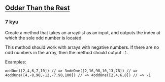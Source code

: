 <h2><a href=https://www.codewars.com/kata/5983cba828b2f1fd55000114/train/javascript target="_blank">Odder Than the Rest</a></h2><h3>7 kyu</h3><p>Create a method that takes an array/list as an input, and outputs the index at which the sole odd number is located.</p><p>This method should work with arrays with negative numbers. If there are no odd numbers in the array, then the method should output <code>-1</code>.</p><p>Examples:</p><pre style="display: none;"><code class="language-ruby"><span class="cm-variable">oddOne</span>([<span class="cm-number">2</span>,<span class="cm-number">4</span>,<span class="cm-number">6</span>,<span class="cm-number">7</span>,<span class="cm-number">10</span>]) <span class="cm-comment"># =&gt; 3</span><span class="cm-variable">oddOne</span>([<span class="cm-number">2</span>,<span class="cm-number">16</span>,<span class="cm-number">98</span>,<span class="cm-number">10</span>,<span class="cm-number">13</span>,<span class="cm-number">78</span>]) <span class="cm-comment"># =&gt; 4</span><span class="cm-variable">oddOne</span>([<span class="cm-number">4</span>,<span class="cm-operator">-</span><span class="cm-number">8</span>,<span class="cm-number">98</span>,<span class="cm-operator">-</span><span class="cm-number">12</span>,<span class="cm-operator">-</span><span class="cm-number">7</span>,<span class="cm-number">90</span>,<span class="cm-number">100</span>]) <span class="cm-comment"># =&gt; 4</span><span class="cm-variable">oddOne</span>([<span class="cm-number">2</span>,<span class="cm-number">4</span>,<span class="cm-number">6</span>,<span class="cm-number">8</span>]) <span class="cm-comment"># =&gt; -1</span></code></pre><pre><code class="language-javascript"><span class="cm-variable">oddOne</span>([<span class="cm-number">2</span>,<span class="cm-number">4</span>,<span class="cm-number">6</span>,<span class="cm-number">7</span>,<span class="cm-number">10</span>]) <span class="cm-comment">// =&gt; 3</span><span class="cm-variable">oddOne</span>([<span class="cm-number">2</span>,<span class="cm-number">16</span>,<span class="cm-number">98</span>,<span class="cm-number">10</span>,<span class="cm-number">13</span>,<span class="cm-number">78</span>]) <span class="cm-comment">// =&gt; 4</span><span class="cm-variable">oddOne</span>([<span class="cm-number">4</span>,<span class="cm-operator">-</span><span class="cm-number">8</span>,<span class="cm-number">98</span>,<span class="cm-operator">-</span><span class="cm-number">12</span>,<span class="cm-operator">-</span><span class="cm-number">7</span>,<span class="cm-number">90</span>,<span class="cm-number">100</span>]) <span class="cm-comment">// =&gt; 4</span><span class="cm-variable">oddOne</span>([<span class="cm-number">2</span>,<span class="cm-number">4</span>,<span class="cm-number">6</span>,<span class="cm-number">8</span>]) <span class="cm-comment">// =&gt; -1</span></code></pre><pre style="display: none;"><code class="language-dart"><span class="cm-variable">oddOne</span>([<span class="cm-number">2</span>,<span class="cm-number">4</span>,<span class="cm-number">6</span>,<span class="cm-number">7</span>,<span class="cm-number">10</span>]) <span class="cm-comment">// =&gt; 3</span><span class="cm-variable">oddOne</span>([<span class="cm-number">2</span>,<span class="cm-number">16</span>,<span class="cm-number">98</span>,<span class="cm-number">10</span>,<span class="cm-number">13</span>,<span class="cm-number">78</span>]) <span class="cm-comment">// =&gt; 4</span><span class="cm-variable">oddOne</span>([<span class="cm-number">4</span>,<span class="cm-operator">-</span><span class="cm-number">8</span>,<span class="cm-number">98</span>,<span class="cm-operator">-</span><span class="cm-number">12</span>,<span class="cm-operator">-</span><span class="cm-number">7</span>,<span class="cm-number">90</span>,<span class="cm-number">100</span>]) <span class="cm-comment">// =&gt; 4</span><span class="cm-variable">oddOne</span>([<span class="cm-number">2</span>,<span class="cm-number">4</span>,<span class="cm-number">6</span>,<span class="cm-number">8</span>]) <span class="cm-comment">// =&gt; -1</span></code></pre><pre style="display: none;"><code class="language-python"><span class="cm-variable">odd_one</span>([<span class="cm-number">2</span>,<span class="cm-number">4</span>,<span class="cm-number">6</span>,<span class="cm-number">7</span>,<span class="cm-number">10</span>]) <span class="cm-comment"># =&gt; 3</span><span class="cm-variable">odd_one</span>([<span class="cm-number">2</span>,<span class="cm-number">16</span>,<span class="cm-number">98</span>,<span class="cm-number">10</span>,<span class="cm-number">13</span>,<span class="cm-number">78</span>]) <span class="cm-comment"># =&gt; 4</span><span class="cm-variable">odd_one</span>([<span class="cm-number">4</span>,<span class="cm-operator">-</span><span class="cm-number">8</span>,<span class="cm-number">98</span>,<span class="cm-operator">-</span><span class="cm-number">12</span>,<span class="cm-operator">-</span><span class="cm-number">7</span>,<span class="cm-number">90</span>,<span class="cm-number">100</span>]) <span class="cm-comment"># =&gt; 4</span><span class="cm-variable">odd_one</span>([<span class="cm-number">2</span>,<span class="cm-number">4</span>,<span class="cm-number">6</span>,<span class="cm-number">8</span>]) <span class="cm-comment"># =&gt; -1</span></code></pre><pre style="display: none;"><code class="language-haskell"><span class="cm-variable">oddOne</span> [<span class="cm-number">2</span>,<span class="cm-number">4</span>,<span class="cm-number">6</span>,<span class="cm-number">7</span>,<span class="cm-number">10</span>]            <span class="cm-comment">-- -&gt;  3</span><span class="cm-variable">oddOne</span> [<span class="cm-number">2</span>,<span class="cm-number">16</span>,<span class="cm-number">98</span>,<span class="cm-number">10</span>,<span class="cm-number">13</span>,<span class="cm-number">78</span>]      <span class="cm-comment">-- -&gt;  4</span><span class="cm-variable">oddOne</span> [<span class="cm-number">4</span>,<span class="cm-builtin">-</span><span class="cm-number">8</span>,<span class="cm-number">98</span>,<span class="cm-builtin">-</span><span class="cm-number">12</span>,<span class="cm-builtin">-</span><span class="cm-number">7</span>,<span class="cm-number">90</span>,<span class="cm-number">100</span>] <span class="cm-comment">-- -&gt;  4</span><span class="cm-variable">oddOne</span> [<span class="cm-number">2</span>,<span class="cm-number">4</span>,<span class="cm-number">6</span>,<span class="cm-number">8</span>]               <span class="cm-comment">-- -&gt; -1</span></code></pre><pre style="display: none;"><code class="language-csharp"><span class="cm-variable">Kata</span>.<span class="cm-variable">OddOne</span>(<span class="cm-keyword">new</span> <span class="cm-variable">List</span><span class="cm-operator">&lt;</span><span class="cm-type">int</span><span class="cm-operator">&gt;</span> {<span class="cm-number">2</span>,<span class="cm-number">4</span>,<span class="cm-number">6</span>,<span class="cm-number">7</span>,<span class="cm-number">10</span>}) <span class="cm-operator">=&gt;</span> <span class="cm-number">3</span><span class="cm-variable">Kata</span>.<span class="cm-variable">OddOne</span>(<span class="cm-keyword">new</span> <span class="cm-variable">List</span><span class="cm-operator">&lt;</span><span class="cm-type">int</span><span class="cm-operator">&gt;</span> {<span class="cm-number">2</span>,<span class="cm-number">16</span>,<span class="cm-number">98</span>,<span class="cm-number">10</span>,<span class="cm-number">13</span>,<span class="cm-number">78</span>}) <span class="cm-operator">=&gt;</span> <span class="cm-number">4</span><span class="cm-variable">Kata</span>.<span class="cm-variable">OddOne</span>(<span class="cm-keyword">new</span> <span class="cm-variable">List</span><span class="cm-operator">&lt;</span><span class="cm-type">int</span><span class="cm-operator">&gt;</span> {<span class="cm-number">4</span>,<span class="cm-operator">-</span><span class="cm-number">8</span>,<span class="cm-number">98</span>,<span class="cm-operator">-</span><span class="cm-number">12</span>,<span class="cm-operator">-</span><span class="cm-number">7</span>,<span class="cm-number">90</span>,<span class="cm-number">100</span>}) <span class="cm-operator">=&gt;</span> <span class="cm-number">4</span><span class="cm-variable">Kata</span>.<span class="cm-variable">OddOne</span>(<span class="cm-keyword">new</span> <span class="cm-variable">List</span><span class="cm-operator">&lt;</span><span class="cm-type">int</span><span class="cm-operator">&gt;</span> {<span class="cm-number">2</span>,<span class="cm-number">4</span>,<span class="cm-number">6</span>,<span class="cm-number">8</span>}) <span class="cm-operator">=&gt;</span> <span class="cm-operator">-</span><span class="cm-number">1</span></code></pre><pre style="display: none;"><code class="language-swift"><span class="cm-variable">oddOne</span><span class="cm-punctuation">(</span><span class="cm-punctuation">[</span><span class="cm-number">2</span><span class="cm-punctuation">,</span><span class="cm-number">4</span><span class="cm-punctuation">,</span><span class="cm-number">6</span><span class="cm-punctuation">,</span><span class="cm-number">7</span><span class="cm-punctuation">,</span><span class="cm-number">10</span><span class="cm-punctuation">]</span><span class="cm-punctuation">)</span> <span class="cm-comment">// =&gt; 3</span><span class="cm-variable">oddOne</span><span class="cm-punctuation">(</span><span class="cm-punctuation">[</span><span class="cm-number">2</span><span class="cm-punctuation">,</span><span class="cm-number">16</span><span class="cm-punctuation">,</span><span class="cm-number">98</span><span class="cm-punctuation">,</span><span class="cm-number">10</span><span class="cm-punctuation">,</span><span class="cm-number">13</span><span class="cm-punctuation">,</span><span class="cm-number">78</span><span class="cm-punctuation">]</span><span class="cm-punctuation">)</span> <span class="cm-comment">// =&gt; 4</span><span class="cm-variable">oddOne</span><span class="cm-punctuation">(</span><span class="cm-punctuation">[</span><span class="cm-number">4</span><span class="cm-punctuation">,</span><span class="cm-number">-8</span><span class="cm-punctuation">,</span><span class="cm-number">98</span><span class="cm-punctuation">,</span><span class="cm-number">-12</span><span class="cm-punctuation">,</span><span class="cm-number">-7</span><span class="cm-punctuation">,</span><span class="cm-number">90</span><span class="cm-punctuation">,</span><span class="cm-number">100</span><span class="cm-punctuation">]</span><span class="cm-punctuation">)</span> <span class="cm-comment">// =&gt; 4</span><span class="cm-variable">oddOne</span><span class="cm-punctuation">(</span><span class="cm-punctuation">[</span><span class="cm-number">2</span><span class="cm-punctuation">,</span><span class="cm-number">4</span><span class="cm-punctuation">,</span><span class="cm-number">6</span><span class="cm-punctuation">,</span><span class="cm-number">8</span><span class="cm-punctuation">]</span><span class="cm-punctuation">)</span> <span class="cm-comment">// =&gt; nil</span></code></pre><pre style="display: none;"><code class="language-c"><span class="cm-variable">odd_one</span>({<span class="cm-number">2</span>, <span class="cm-number">4</span>, <span class="cm-number">6</span>, <span class="cm-number">7</span>, <span class="cm-number">10</span>}, <span class="cm-number">5</span>);              <span class="cm-comment">// ==  3</span><span class="cm-variable">odd_one</span>({<span class="cm-number">2</span>, <span class="cm-number">16</span>, <span class="cm-number">98</span>, <span class="cm-number">10</span>, <span class="cm-number">13</span>, <span class="cm-number">78</span>}, <span class="cm-number">6</span>);       <span class="cm-comment">// ==  4</span><span class="cm-variable">odd_one</span>({<span class="cm-number">4</span>, <span class="cm-operator">-</span><span class="cm-number">8</span>, <span class="cm-number">98</span>, <span class="cm-operator">-</span><span class="cm-number">12</span>, <span class="cm-operator">-</span><span class="cm-number">7</span>, <span class="cm-number">90</span>, <span class="cm-number">100</span>}, <span class="cm-number">7</span>); <span class="cm-comment">// ==  4</span><span class="cm-variable">odd_one</span>({<span class="cm-number">2</span>, <span class="cm-number">4</span>, <span class="cm-number">6</span>, <span class="cm-number">8</span>}, <span class="cm-number">4</span>);                  <span class="cm-comment">// == -1</span></code></pre><pre style="display: none;"><code class="language-lua"><span class="cm-variable">odd_one</span> { <span class="cm-number">2</span>, <span class="cm-number">4</span>, <span class="cm-number">6</span>, <span class="cm-number">7</span>, <span class="cm-number">10</span> } <span class="cm-comment">--&gt; 4</span><span class="cm-variable">odd_one</span> { <span class="cm-number">2</span>, <span class="cm-number">16</span>, <span class="cm-number">98</span>, <span class="cm-number">10</span>, <span class="cm-number">13</span>, <span class="cm-number">78</span> } <span class="cm-comment">--&gt; 5</span><span class="cm-variable">odd_one</span> { <span class="cm-number">4</span>, -<span class="cm-number">8</span>, <span class="cm-number">98</span>, -<span class="cm-number">12</span>, -<span class="cm-number">7</span>, <span class="cm-number">90</span>, <span class="cm-number">100</span> } <span class="cm-comment">--&gt; 5</span><span class="cm-variable">odd_one</span> { <span class="cm-number">2</span>, <span class="cm-number">4</span>, <span class="cm-number">6</span>, <span class="cm-number">8</span> } <span class="cm-comment">--&gt; -1</span></code></pre>